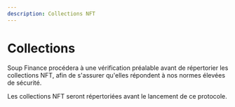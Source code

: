 ```yaml
---
description: Collections NFT
---
```


# Collections

Soup Finance procédera à une vérification préalable avant de répertorier les collections NFT, afin de s'assurer qu'elles répondent à nos normes élevées de sécurité.



Les collections NFT seront répertoriées avant le lancement de ce protocole.
